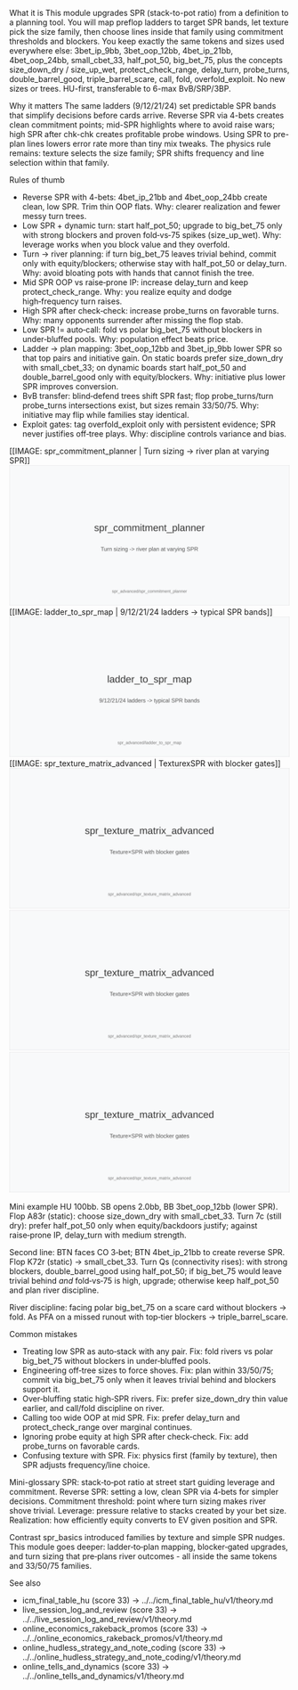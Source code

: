 What it is
This module upgrades SPR (stack-to-pot ratio) from a definition to a planning tool. You will map preflop ladders to target SPR bands, let texture pick the size family, then choose lines inside that family using commitment thresholds and blockers. You keep exactly the same tokens and sizes used everywhere else: 3bet_ip_9bb, 3bet_oop_12bb, 4bet_ip_21bb, 4bet_oop_24bb, small_cbet_33, half_pot_50, big_bet_75, plus the concepts size_down_dry / size_up_wet, protect_check_range, delay_turn, probe_turns, double_barrel_good, triple_barrel_scare, call, fold, overfold_exploit. No new sizes or trees. HU-first, transferable to 6-max BvB/SRP/3BP.

Why it matters
The same ladders (9/12/21/24) set predictable SPR bands that simplify decisions before cards arrive. Reverse SPR via 4-bets creates clean commitment points; mid-SPR highlights where to avoid raise wars; high SPR after chk-chk creates profitable probe windows. Using SPR to pre-plan lines lowers error rate more than tiny mix tweaks. The physics rule remains: texture selects the size family; SPR shifts frequency and line selection within that family.

Rules of thumb

* Reverse SPR with 4-bets: 4bet_ip_21bb and 4bet_oop_24bb create clean, low SPR. Trim thin OOP flats. Why: clearer realization and fewer messy turn trees.
* Low SPR + dynamic turn: start half_pot_50; upgrade to big_bet_75 only with strong blockers and proven fold‑vs‑75 spikes (size_up_wet). Why: leverage works when you block value and they overfold.
* Turn -> river planning: if turn big_bet_75 leaves trivial behind, commit only with equity/blockers; otherwise stay with half_pot_50 or delay_turn. Why: avoid bloating pots with hands that cannot finish the tree.
* Mid SPR OOP vs raise‑prone IP: increase delay_turn and keep protect_check_range. Why: you realize equity and dodge high‑frequency turn raises.
* High SPR after check‑check: increase probe_turns on favorable turns. Why: many opponents surrender after missing the flop stab.
* Low SPR != auto‑call: fold vs polar big_bet_75 without blockers in under‑bluffed pools. Why: population effect beats price.
* Ladder -> plan mapping: 3bet_oop_12bb and 3bet_ip_9bb lower SPR so that top pairs and initiative gain. On static boards prefer size_down_dry with small_cbet_33; on dynamic boards start half_pot_50 and double_barrel_good only with equity/blockers. Why: initiative plus lower SPR improves conversion.
* BvB transfer: blind‑defend trees shift SPR fast; flop probe_turns/turn probe_turns intersections exist, but sizes remain 33/50/75. Why: initiative may flip while families stay identical.
* Exploit gates: tag overfold_exploit only with persistent evidence; SPR never justifies off‑tree plays. Why: discipline controls variance and bias.

[[IMAGE: spr_commitment_planner | Turn sizing -> river plan at varying SPR]]
![Turn sizing -> river plan at varying SPR](images/spr_commitment_planner.svg)
[[IMAGE: ladder_to_spr_map | 9/12/21/24 ladders -> typical SPR bands]]
![9/12/21/24 ladders -> typical SPR bands](images/ladder_to_spr_map.svg)
[[IMAGE: spr_texture_matrix_advanced | TexturexSPR with blocker gates]]
![Texture×SPR with blocker gates](images/spr_texture_matrix_advanced.svg)
![TexturexSPR with blocker gates](images/spr_texture_matrix_advanced.svg)
![TexturexSPR with blocker gates](images/spr_texture_matrix_advanced.svg)

Mini example
HU 100bb. SB opens 2.0bb, BB 3bet_oop_12bb (lower SPR). Flop A83r (static): choose size_down_dry with small_cbet_33. Turn 7c (still dry): prefer half_pot_50 only when equity/backdoors justify; against raise‑prone IP, delay_turn with medium strength.

Second line: BTN faces CO 3‑bet; BTN 4bet_ip_21bb to create reverse SPR. Flop K72r (static) -> small_cbet_33. Turn Qs (connectivity rises): with strong blockers, double_barrel_good using half_pot_50; if big_bet_75 would leave trivial behind *and* fold‑vs‑75 is high, upgrade; otherwise keep half_pot_50 and plan river discipline.

River discipline: facing polar big_bet_75 on a scare card without blockers -> fold. As PFA on a missed runout with top‑tier blockers -> triple_barrel_scare.

Common mistakes

* Treating low SPR as auto‑stack with any pair. Fix: fold rivers vs polar big_bet_75 without blockers in under‑bluffed pools.
* Engineering off‑tree sizes to force shoves. Fix: plan within 33/50/75; commit via big_bet_75 only when it leaves trivial behind and blockers support it.
* Over‑bluffing static high‑SPR rivers. Fix: prefer size_down_dry thin value earlier, and call/fold discipline on river.
* Calling too wide OOP at mid SPR. Fix: prefer delay_turn and protect_check_range over marginal continues.
* Ignoring probe equity at high SPR after check‑check. Fix: add probe_turns on favorable cards.
* Confusing texture with SPR. Fix: physics first (family by texture), then SPR adjusts frequency/line choice.

Mini-glossary
SPR: stack‑to‑pot ratio at street start guiding leverage and commitment.
Reverse SPR: setting a low, clean SPR via 4‑bets for simpler decisions.
Commitment threshold: point where turn sizing makes river shove trivial.
Leverage: pressure relative to stacks created by your bet size.
Realization: how efficiently equity converts to EV given position and SPR.

Contrast
spr_basics introduced families by texture and simple SPR nudges. This module goes deeper: ladder‑to‑plan mapping, blocker‑gated upgrades, and turn sizing that pre‑plans river outcomes - all inside the same tokens and 33/50/75 families.

See also
- icm_final_table_hu (score 33) -> ../../icm_final_table_hu/v1/theory.md
- live_session_log_and_review (score 33) -> ../../live_session_log_and_review/v1/theory.md
- online_economics_rakeback_promos (score 33) -> ../../online_economics_rakeback_promos/v1/theory.md
- online_hudless_strategy_and_note_coding (score 33) -> ../../online_hudless_strategy_and_note_coding/v1/theory.md
- online_tells_and_dynamics (score 33) -> ../../online_tells_and_dynamics/v1/theory.md
